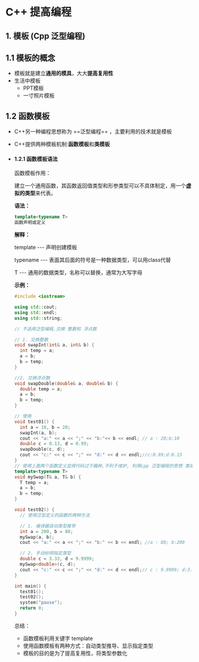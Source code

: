 # C++ 提高编程

## 1. 模板 (Cpp 泛型编程)

## 1.1 模板的概念

+ 模板就是建立**通用的模具**，大大**提高复用性**
+ 生活中模板 
  + PPT模板
  + 一寸照片模板

## 1.2 函数模板

+ C++另一种编程思想称为 ==泛型编程== ，主要利用的技术就是模板


* C++提供两种模板机制:**函数模板**和**类模板** 

* #### 1.2.1 函数模板语法

  函数模板作用：

  建立一个通用函数，其函数返回值类型和形参类型可以不具体制定，用一个**虚拟的类型**来代表。

  

  **语法：** 

  ```C++
  template<typename T>
  函数声明或定义
  ```

  **解释：**

  template  ---  声明创建模板

  typename  --- 表面其后面的符号是一种数据类型，可以用class代替

  T    ---   通用的数据类型，名称可以替换，通常为大写字母

  

  **示例：**

  ```c++
  #include <iostream>
  
  using std::cout;
  using std::endl;
  using std::string;
  
  // 不适用泛型编程,交换 整数和 浮点数
  
  // 1. 交换整数
  void swapInt(int& a, int& b) {
  	int temp = a;
  	a = b;
  	b = temp;
  }
  
  //2. 交换浮点数
  void swapDouble(double& a, double& b) {
  	double temp = a;
  	a = b;
  	b = temp;
  }
  
  // 使用
  void test01() {
  	int a = 10, b = 20;
  	swapInt(a, b);
  	cout << "a:" << a << ";" << "b:"<< b << endl; // a : 20;b:10
  	double c = 0.13, d = 0.99;
  	swapDouble(c, d);
  	cout << "c:" << c << ";" << "d:" << d << endl;//c:0.99;d:0.13
  }
  // 使用上面两个函数定义显得代码过于臃肿,不利于维护, 利用cpp 泛型编程的思想 类似于typescript中的泛型
  template<typename T>
  void mySwap(T& a, T& b) {
  	T temp = a;
  	a = b;
  	b = temp;
  }
  
  void test02() {
  	// 使用泛型定义的函数的两种方法
  
  	// 1. 编译器自动类型推导
  	int a = 200, b = 88;
  	mySwap(a, b);
  	cout << "a:" << a << ";" << "b:" << b << endl; //a : 88; b:200
  
  	// 2. 手动标明指定类型
  	double c = 3.33, d = 9.9999;
  	mySwap<double>(c, d);
  	cout << "c:" << c << ";" << "d:" << d << endl;// c : 9.9999; d:3.33
  }
  
  int main() {
  	test01();
  	test02();
  	system("pause");
  	return 0;
  }
  ```
  
  总结：
  
  * 函数模板利用关键字 template
  * 使用函数模板有两种方式：自动类型推导、显示指定类型
  * 模板的目的是为了提高复用性，将类型参数化